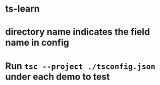 # ts-learn

# directory name indicates the field name in config

# Run `tsc --project ./tsconfig.json` under each demo to test
